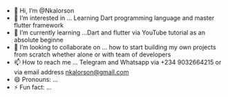 - 👋 Hi, I’m @Nkalorson
- 👀 I’m interested in ... Learning Dart programming language and master flutter framework 
- 🌱 I’m currently learning ...Dart and flutter via YouTube tutorial as an absolute beginne
- 💞️ I’m looking to collaborate on ... how to start building my own projects from scratch whether alone or with team of developers 
- 📫 How to reach me ... Telegram and Whatsapp via +234 9032664215 or via email address nkalorson@gmail.com
- 😄 Pronouns: ...
- ⚡ Fun fact: ...

<!---
Nkalorson/Nkalorson is a ✨ special ✨ repository because its `README.md` (this file) appears on your GitHub profile.
You can click the Preview link to take a look at your changes.
--->

